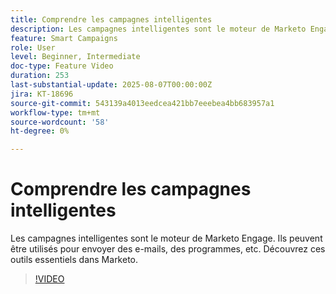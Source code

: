 ```yaml
---
title: Comprendre les campagnes intelligentes
description: Les campagnes intelligentes sont le moteur de Marketo Engage. Ils peuvent être utilisés pour envoyer des e-mails, des programmes, etc. Apprenez-en plus sur ces outils essentiels.
feature: Smart Campaigns
role: User
level: Beginner, Intermediate
doc-type: Feature Video
duration: 253
last-substantial-update: 2025-08-07T00:00:00Z
jira: KT-18696
source-git-commit: 543139a4013eedcea421bb7eeebea4bb683957a1
workflow-type: tm+mt
source-wordcount: '58'
ht-degree: 0%

---
```



# Comprendre les campagnes intelligentes

Les campagnes intelligentes sont le moteur de Marketo Engage. Ils peuvent être utilisés pour envoyer des e-mails, des programmes, etc. Découvrez ces outils essentiels dans Marketo.

>[!VIDEO](https://video.tv.adobe.com/v/3470562/?learn=on&enablevpops&captions=fre_fr)
